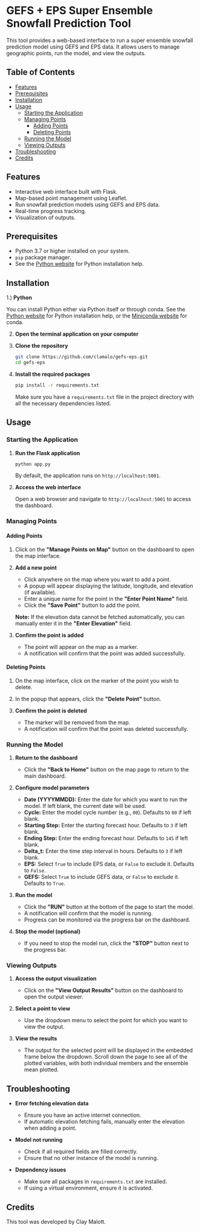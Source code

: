 # GEFS + EPS Super Ensemble Snowfall Prediction Tool

This tool provides a web-based interface to run a super ensemble snowfall prediction model using GEFS and EPS data. It allows users to manage geographic points, run the model, and view the outputs.

## Table of Contents

- [Features](#features)
- [Prerequisites](#prerequisites)
- [Installation](#installation)
- [Usage](#usage)
  - [Starting the Application](#starting-the-application)
  - [Managing Points](#managing-points)
    - [Adding Points](#adding-points)
    - [Deleting Points](#deleting-points)
  - [Running the Model](#running-the-model)
  - [Viewing Outputs](#viewing-outputs)
- [Troubleshooting](#troubleshooting)
- [Credits](#credits)

## Features

- Interactive web interface built with Flask.
- Map-based point management using Leaflet.
- Run snowfall prediction models using GEFS and EPS data.
- Real-time progress tracking.
- Visualization of outputs.

## Prerequisites

- Python 3.7 or higher installed on your system.
- `pip` package manager.
- See the [Python website](https://www.python.org/downloads/) for Python installation help.

## Installation

1.) **Python**

You can install Python either via Python itself or through conda. See the [Python website](https://www.python.org/downloads/) for Python installation help, or the [Miniconda website](https://docs.anaconda.com/miniconda/) for conda.


2. **Open the terminal application on your computer**

3. **Clone the repository**

   ```bash
   git clone https://github.com/clamalo/gefs-eps.git
   cd gefs-eps
   ```

4. **Install the required packages**

   ```bash
   pip install -r requirements.txt
   ```

   Make sure you have a `requirements.txt` file in the project directory with all the necessary dependencies listed.

## Usage

### Starting the Application

1. **Run the Flask application**

   ```bash
   python app.py
   ```

   By default, the application runs on `http://localhost:5001`.

2. **Access the web interface**

   Open a web browser and navigate to `http://localhost:5001` to access the dashboard.

### Managing Points

#### Adding Points

1. Click on the **"Manage Points on Map"** button on the dashboard to open the map interface.

2. **Add a new point**

   - Click anywhere on the map where you want to add a point.
   - A popup will appear displaying the latitude, longitude, and elevation (if available).
   - Enter a unique name for the point in the **"Enter Point Name"** field.
   - Click the **"Save Point"** button to add the point.

   **Note:** If the elevation data cannot be fetched automatically, you can manually enter it in the **"Enter Elevation"** field.

3. **Confirm the point is added**

   - The point will appear on the map as a marker.
   - A notification will confirm that the point was added successfully.

#### Deleting Points

1. On the map interface, click on the marker of the point you wish to delete.

2. In the popup that appears, click the **"Delete Point"** button.

3. **Confirm the point is deleted**

   - The marker will be removed from the map.
   - A notification will confirm that the point was deleted successfully.

### Running the Model

1. **Return to the dashboard**

   - Click the **"Back to Home"** button on the map page to return to the main dashboard.

2. **Configure model parameters**

   - **Date (YYYYMMDD):** Enter the date for which you want to run the model. If left blank, the current date will be used.
   - **Cycle:** Enter the model cycle number (e.g., `00`). Defaults to `00` if left blank.
   - **Starting Step:** Enter the starting forecast hour. Defaults to `3` if left blank.
   - **Ending Step:** Enter the ending forecast hour. Defaults to `145` if left blank.
   - **Delta_t:** Enter the time step interval in hours. Defaults to `3` if left blank.
   - **EPS:** Select `True` to include EPS data, or `False` to exclude it. Defaults to `False`.
   - **GEFS:** Select `True` to include GEFS data, or `False` to exclude it. Defaults to `True`.

3. **Run the model**

   - Click the **"RUN"** button at the bottom of the page to start the model.
   - A notification will confirm that the model is running.
   - Progress can be monitored via the progress bar on the dashboard.

4. **Stop the model (optional)**

   - If you need to stop the model run, click the **"STOP"** button next to the progress bar.

### Viewing Outputs

1. **Access the output visualization**

   - Click on the **"View Output Results"** button on the dashboard to open the output viewer.

2. **Select a point to view**

   - Use the dropdown menu to select the point for which you want to view the output.

3. **View the results**

   - The output for the selected point will be displayed in the embedded frame below the dropdown. Scroll down the page to see all of the plotted variables, with both individual members and the ensemble mean plotted.

## Troubleshooting

- **Error fetching elevation data**

  - Ensure you have an active internet connection.
  - If automatic elevation fetching fails, manually enter the elevation when adding a point.

- **Model not running**

  - Check if all required fields are filled correctly.
  - Ensure that no other instance of the model is running.

- **Dependency issues**

  - Make sure all packages in `requirements.txt` are installed.
  - If using a virtual environment, ensure it is activated.

## Credits

This tool was developed by Clay Malott.
